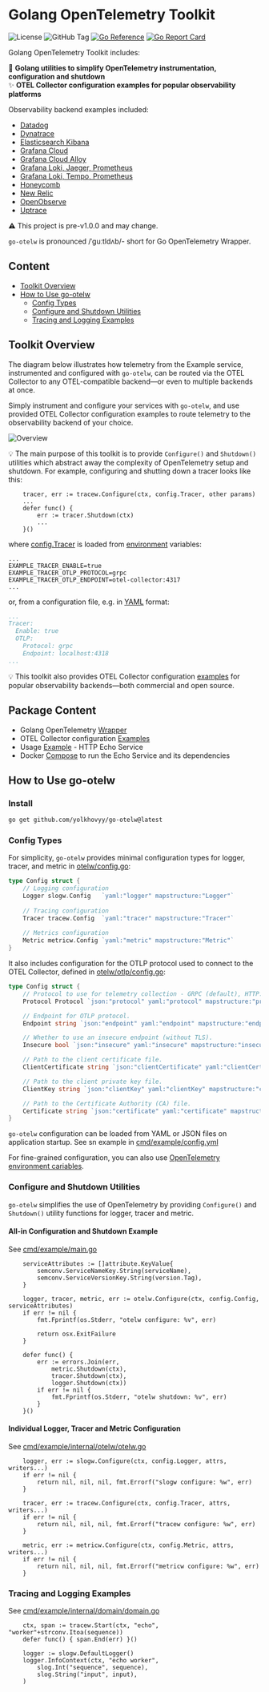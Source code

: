 # Golang OpenTelemetry Toolkit  

![License](https://img.shields.io/github/license/yolkhovyy/go-otelw)
![GitHub Tag](https://img.shields.io/github/v/tag/yolkhovyy/go-otelw)
[![Go Reference](https://pkg.go.dev/badge/github.com/yolkhovyy/go-otelw.svg)](https://pkg.go.dev/github.com/yolkhovyy/go-otelw)
[![Go Report Card](https://goreportcard.com/badge/github.com/yolkhovyy/go-otelw)](https://goreportcard.com/report/github.com/yolkhovyy/go-otelw)

Golang OpenTelemetry Toolkit includes: 

🚀 **Golang utilities to simplify OpenTelemetry instrumentation, configuration and shutdown**  
✨ **OTEL Collector configuration examples for popular observability platforms**  

Observability backend examples included:
  * [Datadog](docs/datadog.md)
  * [Dynatrace](docs/dynatrace.md)
  * [Elasticsearch Kibana](docs/elasticsearch-kibana.md)
  * [Grafana Cloud](docs/grafana-cloud.md)
  * [Grafana Cloud Alloy](docs/grafana-cloud-alloy.md)
  * [Grafana Loki, Jaeger, Prometheus](docs/grafana-loki-jaeger-prometheus.md)
  * [Grafana Loki, Tempo, Prometheus](docs/grafana-loki-tempo-prometheus.md)
  * [Honeycomb](docs/honeycomb.md)
  * [New Relic](docs/new-relic.md)
  * [OpenObserve](docs/openobserve.md)
  * [Uptrace](docs/uptrace.md)


⚠️ This project is pre-v1.0.0 and may change.

`go-otelw` is pronounced /ˈɡuːtldʌb/- short for Go OpenTelemetry Wrapper.

## Content
* [Toolkit Overview](#toolkit-overview)
* [How to Use go-otelw](#how-to-use-go-otelw)
  * [Config Types](#config-types)
  * [Configure and Shutdown Utilities](#configure-and-shutdown-utilities)
  * [Tracing and Logging Examples](#tracing-and-logging-examples)

## Toolkit Overview
The diagram below illustrates how telemetry from the Example service, instrumented and configured with `go-otelw`, can be routed via the OTEL Collector to any OTEL-compatible backend—or even to multiple backends at once. 

Simply instrument and configure your services with `go-otelw`, and use provided OTEL Collector configuration examples to route telemetry to the observability backend of your choice.

![Overview](docs/diagrams/overview.png)

💡 The main purpose of this toolkit is to provide `Configure()` and `Shutdown()` utilities which abstract away the complexity of OpenTelemetry setup and shutdown. For example, configuring and shutting down a tracer looks like this:
```golang
	tracer, err := tracew.Configure(ctx, config.Tracer, other params)
	...
	defer func() {
		err := tracer.Shutdown(ctx)
		...
	}()
```

where [config.Tracer](otelw/config.go#L11-L20) is loaded from [environment](./.env.local) variables:
```env
...
EXAMPLE_TRACER_ENABLE=true
EXAMPLE_TRACER_OTLP_PROTOCOL=grpc
EXAMPLE_TRACER_OTLP_ENDPOINT=otel-collector:4317
...
```

or, from a configuration file, e.g. in [YAML](cmd/example/config.yml) format:
```yml
...
Tracer:
  Enable: true
  OTLP:
    Protocol: grpc
    Endpoint: localhost:4318
...
```

💡 This toolkit also provides OTEL Collector configuration [examples](./config/) for popular observability backends—both commercial and open source.

## Package Content
* Golang OpenTelemetry [Wrapper](otelw/)
* OTEL Collector configuration [Examples](./config/otel-collector/)
* Usage [Example](cmd/example/) - HTTP Echo Service
* Docker [Compose](docker-compose.yml) to run the Echo Service and its dependencies

## How to Use go-otelw
### Install
```bash
go get github.com/yolkhovyy/go-otelw@latest
```

### Config Types
For simplicity, `go-otelw` provides minimal configuration types for logger, tracer, and metric in [otelw/config.go](otelw/config.go#L11-L20):
```go
type Config struct {
	// Logging configuration
	Logger slogw.Config   `yaml:"logger" mapstructure:"Logger"`
	
	// Tracing configuration
	Tracer tracew.Config  `yaml:"tracer" mapstructure:"Tracer"`
	
	// Metrics configuration
	Metric metricw.Config `yaml:"metric" mapstructure:"Metric"`
}
```
It also includes configuration for the OTLP protocol used to connect to the OTEL Collector, defined in [otelw/otlp/config.go](otelw/otlp/config.go#L6-L24):
```go
type Config struct {
	// Protocol to use for telemetry collection - GRPC (default), HTTP.
	Protocol Protocol `json:"protocol" yaml:"protocol" mapstructure:"protocol"`

	// Endpoint for OTLP protocol.
	Endpoint string `json:"endpoint" yaml:"endpoint" mapstructure:"endpoint"`

	// Whether to use an insecure endpoint (without TLS).
	Insecure bool `json:"insecure" yaml:"insecure" mapstructure:"insecure"`

	// Path to the client certificate file.
	ClientCertificate string `json:"clientCertificate" yaml:"clientCertificate" mapstructure:"clientCertificate"`

	// Path to the client private key file.
	ClientKey string `json:"clientKey" yaml:"clientKey" mapstructure:"clientKey"`

	// Path to the Certificate Authority (CA) file.
	Certificate string `json:"certificate" yaml:"certificate" mapstructure:"certificate"`
}
```
`go-otelw` configuration can be loaded from YAML or JSON files on application startup. See sn example in [cmd/example/config.yml](cmd/example/config.yml)

For fine-grained configuration, you can also use [OpenTelemetry environment cariables](https://opentelemetry.io/docs/specs/otel/configuration/sdk-environment-variables/).

### Configure and Shutdown Utilities
`go-otelw` simplifies the use of OpenTelemetry by providing `Configure()` and `Shutdown()` utility functions for logger, tracer and metric.

#### All-in Configuration and Shutdown Example
See [cmd/example/main.go](cmd/example/main.go#L60-L75)

```golang
	serviceAttributes := []attribute.KeyValue{
		semconv.ServiceNameKey.String(serviceName),
		semconv.ServiceVersionKey.String(version.Tag),
	}
	
	logger, tracer, metric, err := otelw.Configure(ctx, config.Config, serviceAttributes)
	if err != nil {
		fmt.Fprintf(os.Stderr, "otelw configure: %v", err)

		return osx.ExitFailure
	}

	defer func() {
		err := errors.Join(err,
			metric.Shutdown(ctx),
			tracer.Shutdown(ctx),
			logger.Shutdown(ctx))
		if err != nil {
			fmt.Fprintf(os.Stderr, "otelw shutdown: %v", err)
		}
	}()
```

#### Individual Logger, Tracer and Metric Configuration
See [cmd/example/internal/otelw/otelw.go](cmd/example/internal/otelw/otelw.go#L21-L34)

```golang
	logger, err := slogw.Configure(ctx, config.Logger, attrs, writers...)
	if err != nil {
		return nil, nil, nil, fmt.Errorf("slogw configure: %w", err)
	}

	tracer, err := tracew.Configure(ctx, config.Tracer, attrs, writers...)
	if err != nil {
		return nil, nil, nil, fmt.Errorf("tracew configure: %w", err)
	}

	metric, err := metricw.Configure(ctx, config.Metric, attrs, writers...)
	if err != nil {
		return nil, nil, nil, fmt.Errorf("metricw configure: %w", err)
	}

```

### Tracing and Logging Examples
See [cmd/example/internal/domain/domain.go](cmd/example/internal/domain/domain.go#L75-L110)

```golang
	ctx, span := tracew.Start(ctx, "echo", "worker"+strconv.Itoa(sequence))
	defer func() { span.End(err) }()

	logger := slogw.DefaultLogger()
	logger.InfoContext(ctx, "echo worker", 
		slog.Int("sequence", sequence),
		slog.String("input", input),
	)
```
